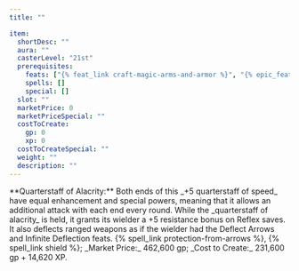 ```yaml
---
title: ""

item:
  shortDesc: ""
  aura: ""
  casterLevel: "21st"
  prerequisites:
    feats: ["{% feat_link craft-magic-arms-and-armor %}", "{% epic_feat_link craft-epic-magic-arms-and-armor %}"]
    spells: []
    special: []
  slot: ""
  marketPrice: 0
  marketPriceSpecial: ""
  costToCreate:
    gp: 0
    xp: 0
  costToCreateSpecial: ""
  weight: ""
  description: ""
---
```

<p id="quarterstaff-of-alacrity">**Quarterstaff of Alacrity:** Both ends of this _+5 quarterstaff of speed_ have equal enhancement and special powers, meaning that it allows an additional attack with each end every round. While the _quarterstaff of alacrity_ is held, it grants its wielder a +5 resistance bonus on Reflex saves. It also deflects ranged weapons as if the wielder had the Deflect Arrows and Infinite Deflection feats.
{% spell_link protection-from-arrows %}, {% spell_link shield %}; _Market Price:_ 462,600 gp; _Cost to Create:_ 231,600 gp + 14,620 XP.

